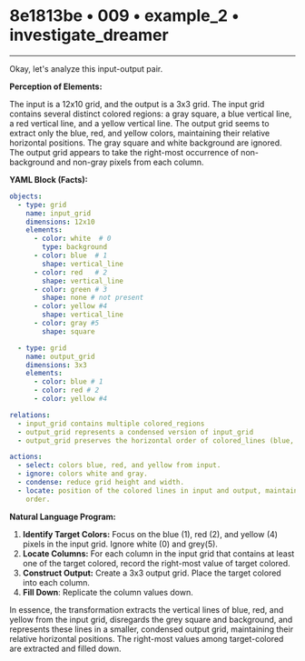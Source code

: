 # 8e1813be • 009 • example_2 • investigate_dreamer

---
Okay, let's analyze this input-output pair.

**Perception of Elements:**

The input is a 12x10 grid, and the output is a 3x3 grid. The input grid contains several distinct colored regions: a gray square, a blue vertical line, a red vertical line, and a yellow vertical line. The output grid seems to extract only the blue, red, and yellow colors, maintaining their relative horizontal positions. The gray square and white background are ignored. The output grid appears to take the right-most occurrence of non-background and non-gray pixels from each column.

**YAML Block (Facts):**



```yaml
objects:
  - type: grid
    name: input_grid
    dimensions: 12x10
    elements:
      - color: white  # 0
        type: background
      - color: blue  # 1
        shape: vertical_line
      - color: red   # 2
        shape: vertical_line
      - color: green # 3
        shape: none # not present
      - color: yellow #4
        shape: vertical_line
      - color: gray #5
        shape: square

  - type: grid
    name: output_grid
    dimensions: 3x3
    elements:
      - color: blue # 1
      - color: red # 2
      - color: yellow #4

relations:
  - input_grid contains multiple colored_regions
  - output_grid represents a condensed version of input_grid
  - output_grid preserves the horizontal order of colored_lines (blue, red, yellow)

actions:
  - select: colors blue, red, and yellow from input.
  - ignore: colors white and gray.
  - condense: reduce grid height and width.
  - locate: position of the colored lines in input and output, maintaining
    order.
```



**Natural Language Program:**

1.  **Identify Target Colors:** Focus on the blue (1), red (2), and yellow (4) pixels in the input grid. Ignore white (0) and grey(5).
2.  **Locate Columns:** For each column in the input grid that contains at least one of the target colored, record the right-most value of target colored.
3.  **Construct Output:** Create a 3x3 output grid. Place the target colored into each column.
4. **Fill Down**: Replicate the column values down.

In essence, the transformation extracts the vertical lines of blue, red, and yellow from the input grid, disregards the grey square and background, and represents these lines in a smaller, condensed output grid, maintaining their relative horizontal positions. The right-most values among target-colored are extracted and filled down.

